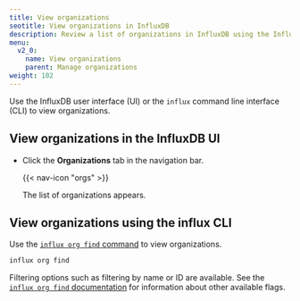 ```yaml
---
title: View organizations
seotitle: View organizations in InfluxDB
description: Review a list of organizations in InfluxDB using the InfluxDB UI or the influx CLI.
menu:
  v2_0:
    name: View organizations
    parent: Manage organizations
weight: 102
---
```


Use the InfluxDB user interface (UI) or the `influx` command line interface (CLI)
to view organizations.

## View organizations in the InfluxDB UI

* Click the **Organizations** tab in the navigation bar.

    {{< nav-icon "orgs" >}}

    The list of organizations appears.


## View organizations using the influx CLI

Use the [`influx org find` command](/v2.0/reference/cli/influx/org/find)
to view organizations.

```sh
influx org find
```

Filtering options such as filtering by name or ID are available.
See the [`influx org find` documentation](/v2.0/reference/cli/influx/org/find)
for information about other available flags.
